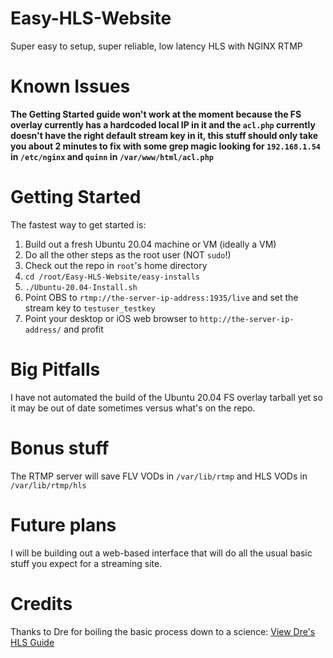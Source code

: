 # Easy-HLS-Website
 Super easy to setup, super reliable, low latency HLS with NGINX RTMP

# Known Issues
 **The Getting Started guide won't work at the moment because the FS overlay currently has a hardcoded local IP in it and the `acl.php` currently doesn't have the right default stream key in it, this stuff should only take you about 2 minutes to fix with some grep magic looking for `192.168.1.54` in `/etc/nginx` and `quinn` in `/var/www/html/acl.php`**

# Getting Started
 The fastest way to get started is:
 1. Build out a fresh Ubuntu 20.04 machine or VM (ideally a VM)
 2. Do all the other steps as the root user (NOT `sudo`!)
 3. Check out the repo in `root`'s home directory
 4. `cd /root/Easy-HLS-Website/easy-installs`
 5. `./Ubuntu-20.04-Install.sh`
 6. Point OBS to `rtmp://the-server-ip-address:1935/live` and set the stream key to `testuser_testkey`
 7. Point your desktop or iOS web browser to `http://the-server-ip-address/` and profit

# Big Pitfalls
 I have not automated the build of the Ubuntu 20.04 FS overlay tarball yet so it may be out of date sometimes versus what's on the repo.

# Bonus stuff
 The RTMP server will save FLV VODs in `/var/lib/rtmp` and HLS VODs in `/var/lib/rtmp/hls`

# Future plans
 I will be building out a web-based interface that will do all the usual basic stuff you expect for a streaming site.

# Credits
 Thanks to Dre for boiling the basic process down to a science:
 [View Dre's HLS Guide](https://www.ustoopia.nl/featured/nginx-rtmp-hls-ssl-videojs-on-ubuntu-18-04/)

